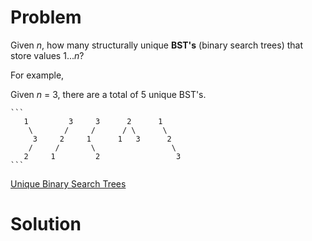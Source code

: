 
# Problem

Given _n_, how many structurally unique **BST's** (binary search trees) that
store values 1..._n_?

For example,

Given _n_ = 3, there are a total of 5 unique BST's.

    ```
       1         3     3      2      1
        \       /     /      / \      \
         3     2     1      1   3      2
        /     /       \                 \
       2     1         2                 3
    ```



[Unique Binary Search Trees](https://leetcode.com/problems/unique-binary-search-trees)

# Solution



